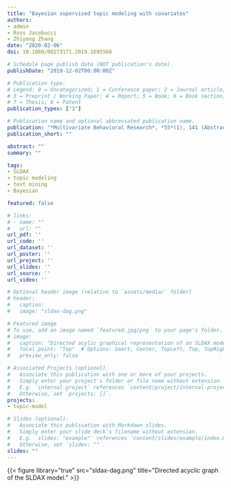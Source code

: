 ```yaml
---
title: "Bayesian supervised topic modeling with covariates"
authors:
- admin
- Ross Jacobucci
- Zhiyong Zhang
date: "2020-02-06"
doi: 10.1080/00273171.2019.1695568

# Schedule page publish date (NOT publication's date).
publishDate: "2019-12-02T00:00:00Z"

# Publication type.
# Legend: 0 = Uncategorized; 1 = Conference paper; 2 = Journal article;
# 3 = Preprint / Working Paper; 4 = Report; 5 = Book; 6 = Book section;
# 7 = Thesis; 8 = Patent
publication_types: ["1"]

# Publication name and optional abbreviated publication name.
publication: "*Multivariate Behavioral Research*, *55*(1), 141 (Abstract)"
publication_short: ""

abstract: ""
summary: ""

tags:
- SLDAX
- topic modeling
- text mining
- Bayesian

featured: false

# links:
# - name: ""
#   url: ""
url_pdf: ''
url_code: ''
url_dataset: ''
url_poster: ''
url_project: ''
url_slides: ''
url_source: ''
url_video: ''

# Optional header image (relative to `assets/media/` folder)
# header:
#   caption:
#   image: "sldax-dag.png"

# Featured image
# To use, add an image named `featured.jpg/png` to your page's folder. 
# image:
#   caption: "Directed acylic graphical representation of an SLDAX model with a Gaussian outcome."
#   focal_point: "Top"  # Options: Smart, Center, TopLeft, Top, TopRight, Left, Right, BottomLeft, Bottom, BottomRight
#   preview_only: false

# Associated Projects (optional).
#   Associate this publication with one or more of your projects.
#   Simply enter your project's folder or file name without extension.
#   E.g. `internal-project` references `content/project/internal-project/index.md`.
#   Otherwise, set `projects: []`.
projects:
- topic-model

# Slides (optional).
#   Associate this publication with Markdown slides.
#   Simply enter your slide deck's filename without extension.
#   E.g. `slides: "example"` references `content/slides/example/index.md`.
#   Otherwise, set `slides: ""`.
slides: ""
---
```


{{< figure library="true" src="sldax-dag.png" title="Directed acyclic graph of the SLDAX model." >}}
